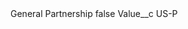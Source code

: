 <?xml version="1.0" encoding="UTF-8"?>
<CustomMetadata xmlns="http://soap.sforce.com/2006/04/metadata" xmlns:xsi="http://www.w3.org/2001/XMLSchema-instance" xmlns:xsd="http://www.w3.org/2001/XMLSchema">
    <label>General Partnership</label>
    <protected>false</protected>
    <values>
        <field>Value__c</field>
        <value xsi:type="xsd:string">US-P</value>
    </values>
</CustomMetadata>
